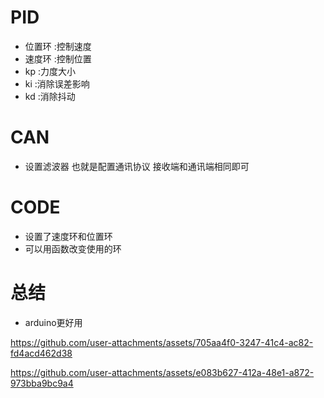# PID
* 位置环 :控制速度
* 速度环 :控制位置
* kp :力度大小
* ki :消除误差影响
* kd :消除抖动

# CAN
* 设置滤波器 也就是配置通讯协议 接收端和通讯端相同即可
# CODE
* 设置了速度环和位置环
* 可以用函数改变使用的环
# 总结
* arduino更好用

https://github.com/user-attachments/assets/705aa4f0-3247-41c4-ac82-fd4acd462d38



https://github.com/user-attachments/assets/e083b627-412a-48e1-a872-973bba9bc9a4

